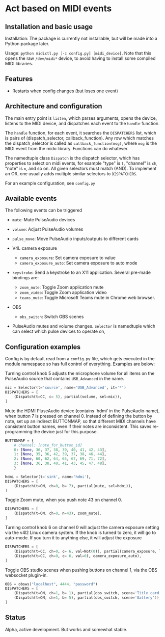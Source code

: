 # Act based on MIDI events


## Installation and basic usage

Installation: The package is currently not installable, but will be
made into a Python package later.

Usage: `python midictl.py [-c config.py] [midi_device]`.  Note that
this opens the raw `/dev/midi*` device, to avoid having to install
some compiled MIDI libraries.

## Features

* Restarts when config changes (but loses one event)



## Architecture and configuration

The main entry point is `listen`, which parses arguments, opens the
device, listens to the MIDI device, and dispatches each event to the
`handle` function.

The `handle` function, for each
event, it searches the `DISPATCHERS` list, which is pairs of
(dispatch_selector, callback_function).  Any row which matches the
dispatch_selector is called as `callback_function(msg)`, where `msg`
is the MIDI event from the mido library.  Functions can do whatever.

The namedtuple class `Dispatch` is the dispatch selector, which has
properties to select on midi events, for example "type" is `t`,
"channel" is `ch`, "note" is `n`, and so on.  All given selectors must
match (AND).  To implement an OR,
one usually adds multiple similar selectors to `DISPATCHERS`.

For an example configuration, see `config.py`



## Available events

The following events can be triggered

* `mute`: Mute PulseAudio devices
* `volume`: Adjust PulseAudio volumes
* `pulse_move`: Move PulseAudio inputs/outputs to different cards
* V4L camera exposure
  * `camera_exposure`: Set camera exposure to value
  * `camera_exposure_auto`: Set camera exposure to auto mode
* `keystroke`: Send a keystroke to an X11 application.  Several
  pre-made bindings are:
  * `zoom_mute`: Toggle Zoom application mute
  * `zoom_video`: Toggle Zoom application video
  * `teams_mute`: Toggle Microsoft Teams mute in Chrome web browser.
* OBS
  * `obs_switch`: Switch OBS scenes

* PulseAudio mutes and volume changes. `Selector` is namedtuple which
  can select which pulse devices to operate on,



## Configuration examples

Config is by default read from a `config.py` file, which gets executed
in the module namespace so has full control of everything.  Examples
are below:


Turning control knob 5 adjusts the microphone volume for all items on
the PulseAudio source that contains `USB_Advanced` in the name.

```python
mic = Selector(t='source', name='USB_Advanced', it='*')
DISPATCHERS = [
    (Dispatch(t=CC, c= 5), partial(volume, sel=mic)),
]
```

Mute the HDMI PluseAudio device (contains 'hdmi' in the PulseAudio
name), when button 7 is pressed on channel 0.  Instead of defining the
button by note, set up an indirect BUTTONMAP, so that different MIDI
channels have consistent button names, even if their notes are
inconsistent.  This saves re-programming the device just for this
purpose.

```python
BUTTONMAP = {
    # channel: [note_for_button_id]
    0: [None, 36, 37, 38, 39, 40, 41, 42, 43],
    1: [None, 35, 36, 42, 39, 37, 38, 46, 44],
    2: [None, 60, 62, 64, 65, 67, 69, 71, 72],
    3: [None, 36, 38, 40, 41, 43, 45, 47, 48],
    }

hdmi = Selector(t='sink', name='hdmi'),
DISPATCHERS = [
    (Dispatch(t=ON, ch=0, b= 7), partial(mute, sel=hdmi)),
]
```

Toggle Zoom mute, when you push note 43 on channel 0.

```python
DISPATCHERS = [
    (Dispatch(t=ON, ch=0, n=43), zoom_mute),
]
```

Turning control knob 6 on channel 0 will adjust the camera exposure
setting via the v4l2 Linux camera system.  If the knob is turned to
zero, it will go to auto-mode.  If you turn it to anything else, it
will adjust the exposure

```python
DISPATCHERS = [
    (Dispatch(t=CC, ch=0, c= 6, val=Not(0)), partial(camera_exposure, low=50, high=500)),
    (Dispatch(t=CC, ch=0, c= 6, val=0), camera_exposure_auto),
]
```

Toggle OBS studio scenes when pushing buttons on channel 1, via the
OBS websocket plugin-in.

```python
OBS = obsws("localhost", 4444, "password")
DISPATCHERS = [
    (Dispatch(t=ON, ch=1, b= 1), partial(obs_switch, scene='Title card')),
    (Dispatch(t=ON, ch=1, b= 5), partial(obs_switch, scene='Gallery')),
]
```



## Status

Alpha, active development.  But works and somewhat stable.
